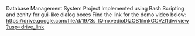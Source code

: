 Database Management System Project 
Implemented using Bash Scripting and zenity for gui-like dialog boxes
Find the link for the demo video below:
https://drive.google.com/file/d/1973s_lQmxvedioDIzOS1ilmkGCVzt1dw/view?usp=drive_link
